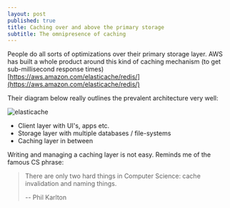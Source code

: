 ```yaml
---
layout: post
published: true
title: Caching over and above the primary storage
subtitle: The omnipresence of caching
---
```

People do all sorts of optimizations over their primary storage layer. AWS has built a whole product around this kind of caching mechanism (to get sub-millisecond response times) [https://aws.amazon.com/elasticache/redis/](https://aws.amazon.com/elasticache/redis/)

Their diagram below really outlines the prevalent architecture very well:

![elasticache](https://github.com/ksens/ksens.github.io/raw/master/img/elasticache_diagram_Caching.png)

- Client layer with UI's, apps etc.
- Storage layer with multiple databases / file-systems
- Caching layer in between

Writing and managing a caching layer is not easy. Reminds me of the famous CS phrase:

> There are only two hard things in Computer Science: cache invalidation and naming things.
> 
> -- Phil Karlton
